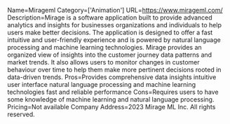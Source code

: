 Name=Mirageml
Category=['Animation']
URL=https://www.mirageml.com/
Description=Mirage is a software application built to provide advanced analytics and insights for businesses organizations and individuals to help users make better decisions. The application is designed to offer a fast intuitive and user-friendly experience and is powered by natural language processing and machine learning technologies. Mirage provides an organized view of insights into the customer journey data patterns and market trends. It also allows users to monitor changes in customer behaviour over time to help them make more pertinent decisions rooted in data-driven trends.
Pros=Provides comprehensive data insights intuitive user interface natural language processing and machine learning technologies fast and reliable performance
Cons=Requires users to have some knowledge of machine learning and natural language processing.
Pricing=Not available
Company Address=2023 Mirage ML Inc. All rights reserved.
